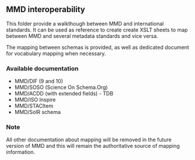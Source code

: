 ## MMD interoperability

This folder provide a walkthough between MMD and international standards.
It can be used as reference to create create XSLT sheets to map between MMD
and several metadata standards and vice versa.

The mapping between schemas is provided, as well as dedicated document for vocabulary mapping when necessary.

### Available documentation

- MMD/DIF (9 and 10)
- MMD/SOSO (Science On Schema.Org)
- MMD/ACDD (with extended fields) - TDB
- MMD/ISO Inspire
- MMD/STACItem
- MMD/SolR schema

### Note
All other documentation about mapping will be removed in the future version of MMD and this will remain the
authoritative source of mapping information.
